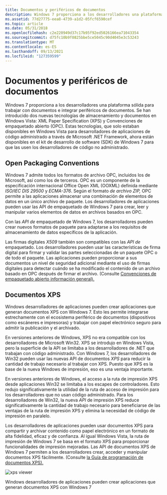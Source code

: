 ```yaml
---
title: Documentos y periféricos de documentos
description: Windows 7 proporciona a los desarrolladores una plataforma sólida para trabajar con documentos e integrar periféricos de documentos.
ms.assetid: 77d27775-eea8-4739-a1d2-05fcf6590cef
ms.topic: article
ms.date: 05/31/2018
ms.openlocfilehash: c2e220949d37c17b95f92ed5026166ea71043354
ms.sourcegitcommit: d75fc10b9f0825bbe5ce5045c90d4045e3c53243
ms.translationtype: MT
ms.contentlocale: es-ES
ms.lasthandoff: 09/13/2021
ms.locfileid: "127359599"
---
```

# <a name="documents-and-document-peripherals"></a>Documentos y periféricos de documentos

Windows 7 proporciona a los desarrolladores una plataforma sólida para trabajar con documentos e integrar periféricos de documentos. Se han introducido dos nuevas tecnologías de almacenamiento y documentos en Windows Vista: XML Paper Specification (XPS) y Convenciones de empaquetado abierto (OPC). Estas tecnologías, que solo estaban disponibles en Windows Vista para desarrolladores de aplicaciones de código administrado a través de Microsoft .NET Framework, ahora están disponibles en el kit de desarrollo de software (SDK) de Windows 7 para que las usen los desarrolladores de código no administrado.

## <a name="open-packaging-conventions"></a>Open Packaging Conventions

Windows 7 admite todos los formatos de archivo OPC, incluidos los de Microsoft, así como los de terceros. OPC es un componente de la especificación internacional Office Open XML (OOXML) definida mediante *ISO/IEC DIS 29500* y *ECMA-376*. Según el formato *de archivo ZIP,* OPC permite a las aplicaciones almacenar una combinación de elementos de datos en un único archivo de paquete. Los desarrolladores de aplicaciones pueden usar las API de empaquetado de Windows 7 para crear, leer y manipular varios elementos de datos en archivos basados en OPC.

Con las *API de* empaquetado de Windows 7, los desarrolladores pueden crear nuevos formatos de paquete para adaptarse a los requisitos de almacenamiento de datos específicos de la aplicación.

Las firmas digitales *X509* también son compatibles con las *API de* empaquetado. Los desarrolladores pueden usar las características de firma digital para firmar y validar las partes seleccionadas de un paquete OPC o de todo el paquete. Las aplicaciones pueden proporcionar a sus documentos un nivel de seguridad adicional mediante el uso de firmas digitales para detectar cuándo se ha modificado el contenido de un archivo basado en OPC después de firmar el archivo. (Consulte [Convenciones de empaquetado abierto información general).](/previous-versions/windows/desktop/opc/open-packaging-conventions-overview)

## <a name="xps-documents"></a>Documentos XPS

Windows desarrolladores de aplicaciones pueden crear aplicaciones que generan documentos XPS con Windows 7. Esto les permite integrarse estrechamente con el ecosistema periférico de documentos (dispositivos como escáneres e impresoras) y trabajar con papel electrónico seguro para admitir la publicación y el archivado.

En versiones anteriores de Windows, XPS no era compatible con los desarrolladores de Microsoft Win32. XPS se introdujo en Windows Vista, pero la superficie de la API se limitaba a los desarrolladores de .NET que trabajan con código administrado. Con Windows 7, los desarrolladores de Win32 pueden usar las nuevas API de documentos *XPS* para reducir la cantidad de trabajo necesario al trabajar con XPS. Puesto que XPS es la base de la nueva Windows de impresión, eso es una ventaja importante.

En versiones anteriores de Windows, el acceso a la ruta de impresión XPS desde aplicaciones Win32 se limitaba a los escapes de controladores. Esto redujo significativamente la utilidad de la ruta de acceso de impresión para los desarrolladores que no usan código administrado. Para los desarrolladores de Win32, la nueva *API* de impresión XPS reduce significativamente la cantidad de trabajo necesario para beneficiarse de las ventajas de la ruta de impresión XPS y elimina la necesidad de código de impresión en paralelo.

Los desarrolladores de aplicaciones pueden usar documentos XPS para compartir y archivar contenido como papel electrónico en un formato de alta fidelidad, eficaz y de confianza. Al igual Windows Vista, la ruta de impresión de Windows 7 se basa en el formato XPS para proporcionar funcionalidades de impresión mejoradas. Las API de documentos XPS de Windows 7 permiten a los desarrolladores crear, acceder y manipular documentos XPS fácilmente. (Consulte [la Guía de programación de documentos XPS).](/previous-versions//dd372978(v=vs.85))

![xps viewer](images/windows7-devguide-xpsviewer.jpg)

Windows desarrolladores de aplicaciones pueden crear aplicaciones que generan documentos XPS con Windows 7

 

 